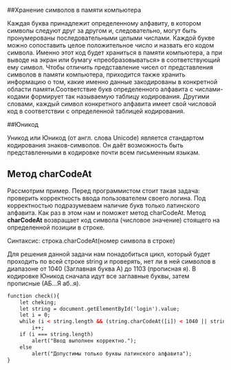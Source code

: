 ##Хранение символов в памяти компьютера

Каждая буква принадлежит определенному алфавиту, в котором символы следуют друг за другом и, следовательно, могут быть пронумерованы последовательными целыми числами. 
Каждой букве можно сопоставить целое положительное число и назвать его кодом символа. Именно этот код будет храниться в памяти компьютера, а при выводе на экран или 
бумагу «преобразовываться» в соответствующий ему символ. Чтобы отличить представление чисел от представления символов в памяти компьютера, приходится также хранить 
информацию о том, какие именно данные закодированы в конкретной области памяти.Соответствие букв определенного алфавита с числами-кодами формирует так называемую 
таблицу кодирования. Другими словами, каждый символ конкретного алфавита имеет свой числовой код в соответствии с определенной таблицей кодирования.

##Юникод

Уникод или Юникод (от англ. слова Unicode) является стандартом кодирования знаков-символов. Он даёт возможность быть представленными в кодировке почти всем письменным языкам.

## Метод charCodeAt

Рассмотрим пример. Перед программистом стоит такая задача: проверить корректность ввода пользователем своего логина. Под корректностью подразумеваем наличие букв только
латинского алфавита. Как раз в этом нам и поможет метод charCodeAt.
Метод **charCodeAt** возвращает код символа (числовое значение) стоящего на определенной позиции в строке.

Синтаксис: строка.charCodeAt(номер символа в строке)

Для решения данной задачи нам понадобиться цикл, который будет проходить по всей строке string и проверять, нет ли в ней символов в диапазоне от 1040 (Заглавная буква А) до
1103 (прописная я). В кодировке Юникод сначала идут все заглавные буквы, затем прописные (АБ...Я аб..я). 

```html
function check(){
    let cheking;
    let string = document.getElementById('login').value;
    let i = 0;
    while (i < string.length && (string.charCodeAt([i]) < 1040 || string.charCodeAt([i]) > 1103))
        i++;
    if (i === string.length)
        alert("Ввод выполнен корректно.");
    else 
        alert("Допустимы только буквы латинского алфавита");
}
```
